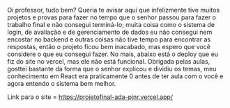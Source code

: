   Oi professor, tudo bem? Queria te avisar aqui que infelizmente tive muitos projetos e provas para fazer no tempo que o senhor passou para fazer o trabalho final e não consegui terminá-lo; muita coisa como o sistema de login, de avaliação e de gerenciamento de dados eu não consegui nem encostar no backend e outras coisas não tive tempo para encontrar as respostas, então o projeto ficou bem inacabado, mas espero que você considere o que eu consegui fazer. No mais, abaixo está o deploy que eu fiz do site no vercel, mas ele não está funcional. Obrigada pelas aulas, gosttei bastante da forma que o senhor explicou e dividiu os temas, meu conhecimento em React era praticamente 0 antes de ter aula com o você e agora entendo o sistema bem melhor. 

  Link para o site = https://projetofinal-ada-pjnr.vercel.app/
